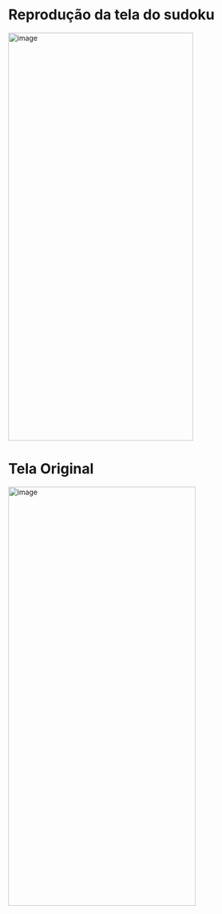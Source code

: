 # Reprodução da tela do sudoku


<img width="370" height="815" alt="image" src="https://github.com/user-attachments/assets/970077fe-c13c-4638-9265-3f1729c6a1eb" />

# Tela Original

<img width="375" height="837" alt="image" src="https://github.com/user-attachments/assets/d023970c-1af0-4cbb-bf99-e69c452e8dcb" />





